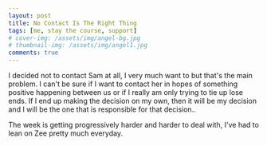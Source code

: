 ```yaml
---
layout: post
title: No Contact Is The Right Thing
tags: [me, stay the course, support]
# cover-img: /assets/img/angel-bg.jpg
# thumbnail-img: /assets/img/angel1.jpg
comments: true
---
```

I decided not to contact Sam at all, I very much want to but that's the main problem. I can't be sure if I want to contact her in hopes of something positive happening between us or if I really am only trying to tie up lose ends. If I end up making the decision on my own, then it will be my decision and I will be the one that is responsible for that decision..  

The week is getting progressively harder and harder to deal with, I've had to lean on Zee pretty much everyday.  
